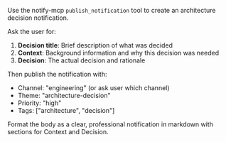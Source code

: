 Use the notify-mcp `publish_notification` tool to create an architecture decision notification.

Ask the user for:
1. **Decision title**: Brief description of what was decided
2. **Context**: Background information and why this decision was needed
3. **Decision**: The actual decision and rationale

Then publish the notification with:
- Channel: "engineering" (or ask user which channel)
- Theme: "architecture-decision"
- Priority: "high"
- Tags: ["architecture", "decision"]

Format the body as a clear, professional notification in markdown with sections for Context and Decision.
